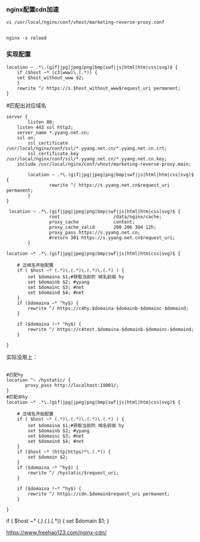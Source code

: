 ### nginx配置cdn加速


	vi /usr/local/nginx/conf/vhost/marketing-reverse-proxy.conf


	nginx -s reload
	
### 实现配置

	location ~ .*\.(gif|jpg|jpeg|png|bmp|swf|js|html|htm|css|svg)$ {
	    if ($host ~* (c3|www)\.(.*)) {
		set $host_without_www $2;
	    }
	    rewrite ^/ https://s.$host_without_www$request_uri permanent;
	}



#匹配出对应域名

```
server {
        listen 80;
  	listen 443 ssl http2;
  	server_name *.yyang.net.cn;
	ssl on;
        ssl_certificate  /usr/local/nginx/conf/ssl/*.yyang.net.cn/*.yyang.net.cn.crt;
        ssl_certificate_key  /usr/local/nginx/conf/ssl/*.yyang.net.cn/*.yyang.net.cn.key;
	include /usr/local/nginx/conf/vhost/marketing-reverse-proxy.main;  	
        
        location ~ .*\.(gif|jpg|jpeg|png|bmp|swf|js|html|htm|css|svg)$ {
                rewrite ^/ https://s.yyang.net.cn$request_uri permanent;
        }
}
```

```
 location ~ .*\.(gif|jpg|jpeg|png|bmp|swf|js|html|htm|css|svg)$ {
                root                    /data/nginx/cache;
                proxy_cache             content;
                proxy_cache_valid       200 206 304 12h;
                proxy_pass https://s.yyang.net.cn;
                #return 301 https://s.yyang.net.cn$request_uri;
        }
```

```
location ~* .*\.(gif|jpg|jpeg|png|bmp|swf|js|html|htm|css|svg)$ {
    
    # 泛域名开始配置
	if ( $host ~* (.*)\.(.*)\.(.*)\.(.*) ) {
        set $domaina $1;#获取当前的 域名前缀 hy
        set $domainb $2; #yyang
        set $domainc $3; #net
        set $domaind $4; #net
    }
    if ($domaina ~* ^hy$) {
        rewrite ^/ https://c4hy.$domaina-$domainb-$domainc-$domaind; 
    }

    if ($domaina !~* ^hy$) {
        rewrite ^/ https://c4test.$domaina-$domainb-$domainc-$domaind; 
    }

}
```

实际没用上：

```

#匹配hy
location ^~ /hystatic/ {
       proxy_pass http://localhost:19001/;
}
#匹配非hy
location ~* .*\.(gif|jpg|jpeg|png|bmp|swf|js|html|htm|css|svg)$ {
    
    # 泛域名开始配置
	if ( $host ~* (.*)\.(.*)\.(.*)\.(.*) ) {
        set $domaina $1;#获取当前的 域名前缀 hy
        set $domainb $2; #yyang
        set $domainc $3; #net
        set $domaind $4; #net
    }
    if ($host ~* (http|https)*\.(.*)) {
        set $domain $2;
    }
    if ($domaina ~* ^hy$) {
        rewrite ^/ /hystatic/$request_uri;
    }

    if ($domaina !~* ^hy$) {
        rewrite ^/ https://cdn.$domain$request_uri permanent; 
    }

}
```

if ( $host ~* (.*).(.*).(.*))
{
set $domain $1;
}


https://www.freehao123.com/nginx-cdn/
